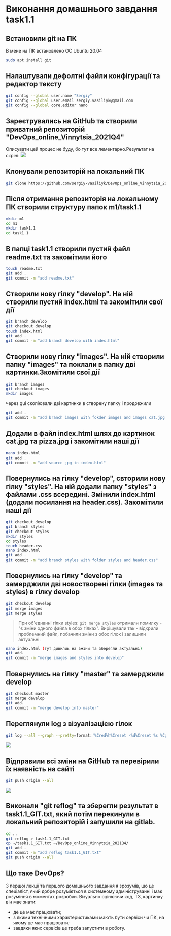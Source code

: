 # Виконання домашнього завдання task1.1
## Встановили git на ПК
В мене на ПК встановлено ОС Ubuntu 20.04
```sh
sudo apt install git
```
## Налаштували дефолтні файли конфігурації та редактор тексту
```sh
git config --global user.name "Sergiy"
git config --global user.email sergiy.vasiliyk@gmail.com
git config --global core.editor nano
```
## Зареєтрувались на GitHub та створили приватний репозиторій "DevOps_online_Vinnytsia_2021Q4"
Описувати цей процес не буду, бо тут все лементарно.Результат на скріні:
![](https://drive.google.com/uc?export=view&id=1i2TlfvhSjK6euuPbaHf6oo0jV84C3ljn)

## Клонували репозиторій на локальний ПК
```sh
git clone https://github.com/sergiy-vasiliyk/DevOps_online_Vinnytsia_2021Q4.git
```
## Після отримання репозиторія на локальному ПК створили структуру папок m1/task1.1
```sh
mkdir m1
cd m1
mkdir task1.1
cd task1.1
```
## В папці task1.1 створили пустий файл readme.txt та закомітили його 
```sh
touch readme.txt
git add .
git commit -m "add readme.txt"
```
## Створили нову гілку "develop". На ній cтворили пустий index.html та закомітили свої дії
```sh
git branch develop
git checkout develop
touch index.html
git add .
git commit -m "add branch develop with index.html"
```

## Створили нову гілку "images". На ній cтворили папку "images" та поклали в папку дві картинки.Зкомітили свої дії
```sh
git branch images
git checkout images
mkdir images
```
через gui скопіювали дві картинки в створену папку і продовжили
```sh
git add .
git commit -m "add branch images with fokder images and images cat.jpg and pizza.jpg"
```
## Додали в файл index.html шлях до картинок cat.jpg та pizza.jpg і закомітили наші дії
```sh
nano index.html
git add .
git commit -m "add source jpg in index.html"
```
## Повернулись на гілку "develop", свторили нову гілку "styles". На ній додали папку "styles" з файлами .css всередині. Змінили index.html (додали посилання на header.css). Закомітили наші дії
```sh
git checkout develop
git branch styles
git checkout styles
mkdir styles
cd styles
touch header.css
nano index.html
git add .
git commit -m "add branch styles with folder styles and header.css"
```
## Повернулись на гілку "develop" та замерджили дві новостворені гілки (images та styles) в гілку develop
```sh
git checkout develop
git merge images
git merge styles
```
> При об'єднанні гілки styles: `git merge styles`  отримали помилку - "є зміни одного файла в обох гілках". Вирішували так - відкрили проблемний файл, побачили зміни з обох гілок і залишили актуальні:

```sh
nano index.html (тут дивилиь на зміни та зберегли актуальні)
git add. 
git commit -m "merge images and styles into develop"
```

## Повернулись на гілку "master" та замерджили develop
```sh
git checkout master
git merge develop
git add.
git commit -m "merge develop into master"
```
## Переглянули log з візуалізацією гілок
```sh
git log --all --graph --pretty=format:'%Cred%h%Creset -%d%Creset %s %Cgreen(%cr) %C(bold blue)<%an>%Creset' --abbrev-commit --date=relative
```
![](https://drive.google.com/uc?export=view&id=1-7kEEX7ubTU6H6qaToS1Q0cE8E-fIt6P)

## Відправили всі зміни на GitHub та перевірили їх наявність на сайті
```sh
git push origin --all
```
![](https://drive.google.com/uc?export=view&id=1GDPdF1LZr2KBmzhDO0EPdqjE552seLLk)


## Виконали "git reflog" та зберегли результат в task1.1_GIT.txt, який потім перекинули в локальний репозиторій і запушили на gitlab.
```sh
cd ..
git reflog > task1.1_GIT.txt
cp ~/task1.1_GIT.txt ~/DevOps_online_Vinnytsia_2021Q4/
git add .
git commit -m "add reflog task1.1_GIT.txt"
git push origin --all
```


## Що таке DevOps?
З першої лекції та першого домашнього завдання я зрозумів, шо це спеціаліст, який добре розуміється в системному адмініструванні і має розуміння в моментах розробки. Візуально оцінюючи код, ТЗ, картинку він має знати:
- де це має працювати; 
- з якими технічними характеристиками мають бути сервіси чи ПК, на якому це має працювати;
- завдяки яких сервісів це треба запустити в роботу.
